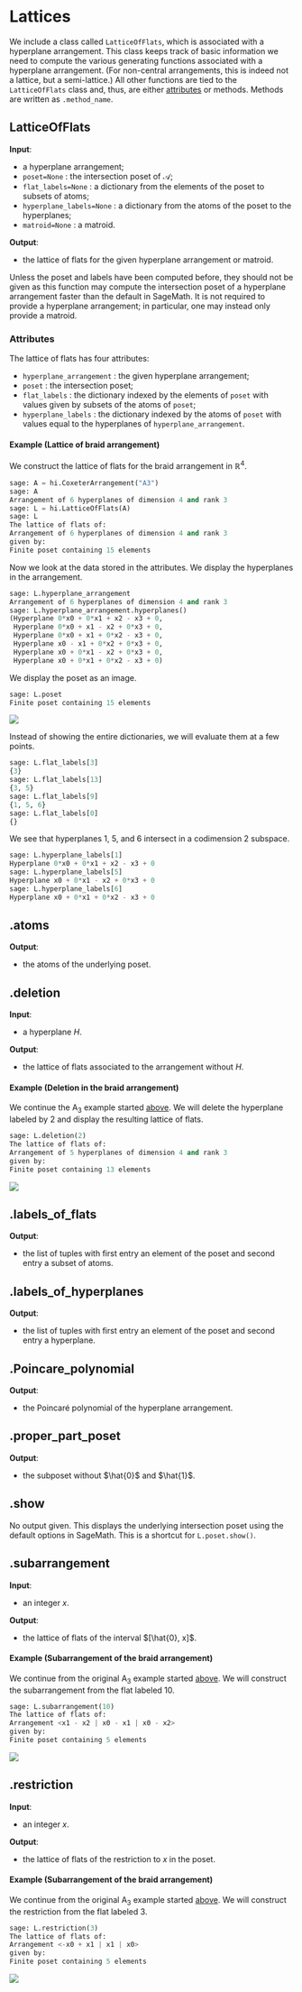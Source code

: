 # Lattices

We include a class called `LatticeOfFlats`, which is associated with a hyperplane arrangement. This class keeps track of basic information we need to compute the various generating functions associated with a hyperplane arrangement. (For non-central arrangements, this is indeed not a lattice, but a semi-lattice.) All other functions are tied to the `LatticeOfFlats` class and, thus, are either [attributes](#attributes) or methods. Methods are written as `.method_name`.

## LatticeOfFlats

**Input**:

- a hyperplane arrangement;
- `poset=None` : the intersection poset of $\mathcal{A}$;
- `flat_labels=None` : a dictionary from the elements of the poset to subsets of atoms;
- `hyperplane_labels=None` : a dictionary from the atoms of the poset to the hyperplanes;
- `matroid=None` : a matroid. 

**Output**: 

- the lattice of flats for the given hyperplane arrangement or matroid. 

Unless the poset and labels have been computed before, they should not be given as this function may compute the intersection poset of a hyperplane arrangement faster than the default in SageMath. It is not required to provide a hyperplane arrangement; in particular, one may instead only provide a matroid. 

### Attributes 

The lattice of flats has four attributes:

- `hyperplane_arrangement` : the given hyperplane arrangement;
- `poset` : the intersection poset;
- `flat_labels` : the dictionary indexed by the elements of `poset` with values given by subsets of the atoms of `poset`;
- `hyperplane_labels` : the dictionary indexed by the atoms of `poset` with values equal to the hyperplanes of `hyperplane_arrangement`.

#### Example (Lattice of braid arrangement)

We construct the lattice of flats for the braid arrangement in $\mathbb{R}^4$.

```python
sage: A = hi.CoxeterArrangement("A3")
sage: A
Arrangement of 6 hyperplanes of dimension 4 and rank 3
sage: L = hi.LatticeOfFlats(A)
sage: L
The lattice of flats of:
Arrangement of 6 hyperplanes of dimension 4 and rank 3
given by:
Finite poset containing 15 elements
```

Now we look at the data stored in the attributes. We display the hyperplanes in the arrangement.

```python
sage: L.hyperplane_arrangement
Arrangement of 6 hyperplanes of dimension 4 and rank 3
sage: L.hyperplane_arrangement.hyperplanes()
(Hyperplane 0*x0 + 0*x1 + x2 - x3 + 0,
 Hyperplane 0*x0 + x1 - x2 + 0*x3 + 0,
 Hyperplane 0*x0 + x1 + 0*x2 - x3 + 0,
 Hyperplane x0 - x1 + 0*x2 + 0*x3 + 0,
 Hyperplane x0 + 0*x1 - x2 + 0*x3 + 0,
 Hyperplane x0 + 0*x1 + 0*x2 - x3 + 0)
```

We display the poset as an image.

```python
sage: L.poset
Finite poset containing 15 elements
```

![](A3.png)

Instead of showing the entire dictionaries, we will evaluate them at a few points.

```python
sage: L.flat_labels[3]
{3}
sage: L.flat_labels[13]
{3, 5}
sage: L.flat_labels[9]
{1, 5, 6}
sage: L.flat_labels[0]
{}
```

We see that hyperplanes 1, 5, and 6 intersect in a codimension 2 subspace. 

```python
sage: L.hyperplane_labels[1]
Hyperplane 0*x0 + 0*x1 + x2 - x3 + 0
sage: L.hyperplane_labels[5]
Hyperplane x0 + 0*x1 - x2 + 0*x3 + 0
sage: L.hyperplane_labels[6]
Hyperplane x0 + 0*x1 + 0*x2 - x3 + 0
```

## .atoms

**Output**:

- the atoms of the underlying poset. 

## .deletion

**Input**:

- a hyperplane $H$.

**Output**:

- the lattice of flats associated to the arrangement without $H$.

#### Example (Deletion in the braid arrangement)

We continue the $\mathsf{A}_3$ example started [above](#example-lattice-of-braid-arrangement). We will delete the hyperplane labeled by $2$ and display the resulting lattice of flats. 

```python
sage: L.deletion(2)
The lattice of flats of:
Arrangement of 5 hyperplanes of dimension 4 and rank 3
given by:
Finite poset containing 13 elements
```

![](A3_del2.png)

## .labels_of_flats

**Output**:

- the list of tuples with first entry an element of the poset and second entry a subset of atoms. 

## .labels_of_hyperplanes

**Output**:

- the list of tuples with first entry an element of the poset and second entry a hyperplane. 

## .Poincare_polynomial

**Output**:

- the Poincar&#233; polynomial of the hyperplane arrangement. 

## .proper_part_poset

**Output**:

- the subposet without $\hat{0}$ and $\hat{1}$.

## .show

No output given. This displays the underlying intersection poset using the default options in SageMath. This is a shortcut for `L.poset.show()`. 

## .subarrangement 

**Input**:

- an integer $x$.

**Output**:

- the lattice of flats of the interval $[\hat{0}, x]$. 

#### Example (Subarrangement of the braid arrangement)

We continue from the original $\mathsf{A}_3$ example started [above](#example-lattice-of-braid-arrangement). We will construct the subarrangement from the flat labeled $10$.

```python 
sage: L.subarrangement(10)
The lattice of flats of:
Arrangement <x1 - x2 | x0 - x1 | x0 - x2>
given by:
Finite poset containing 5 elements
```

![](A3_sub10.png)

## .restriction

**Input**:

- an integer $x$.

**Output**:

- the lattice of flats of the restriction to $x$ in the poset.

#### Example (Subarrangement of the braid arrangement)

We continue from the original $\mathsf{A}_3$ example started [above](#example-lattice-of-braid-arrangement). We will construct the restriction from the flat labeled $3$.

```python 
sage: L.restriction(3)
The lattice of flats of:
Arrangement <-x0 + x1 | x1 | x0>
given by:
Finite poset containing 5 elements
```

![](A3_res3.png)
